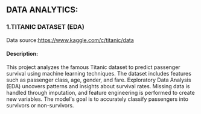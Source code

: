 ## DATA ANALYTICS:
### 1.TITANIC DATASET (EDA)
Data source:https://www.kaggle.com/c/titanic/data


#### Description:

This project analyzes the famous Titanic dataset to predict passenger survival using machine learning techniques. The dataset includes features such as passenger class, age, gender, and fare. Exploratory Data Analysis (EDA) uncovers patterns and insights about survival rates. Missing data is handled through imputation, and feature engineering is performed to create new variables. The model's goal is to accurately classify passengers into survivors or non-survivors.
